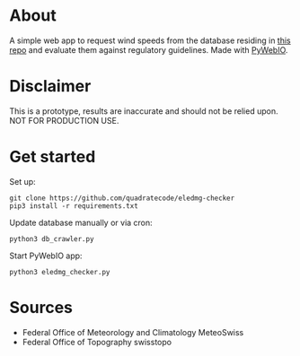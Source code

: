 # About

A simple web app to request wind speeds from the database residing in [this repo](https://github.com/quadratecode/eledmg-db) and evaluate them against regulatory guidelines. Made with [PyWebIO](https://github.com/pywebio/PyWebIO).

# Disclaimer

This is a prototype, results are inaccurate and should not be relied upon. NOT FOR PRODUCTION USE.

# Get started

Set up:
```
git clone https://github.com/quadratecode/eledmg-checker
pip3 install -r requirements.txt
```
Update database manually or via cron:
```
python3 db_crawler.py
```
Start PyWebIO app:
```
python3 eledmg_checker.py
```

# Sources

- Federal Office of Meteorology and Climatology MeteoSwiss
- Federal Office of Topography swisstopo
